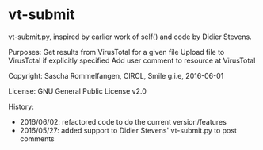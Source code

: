 # vt-submit
vt-submit.py, inspired by earlier work of self() and code by Didier Stevens.

Purposes:
  Get results from VirusTotal for a given file
  Upload file to VirusTotal if explicitly specified
  Add user comment to resource at VirusTotal

Copyright:  Sascha Rommelfangen, CIRCL, Smile g.i.e, 2016-06-01

License:    GNU General Public License v2.0

History:
-  2016/06/02: refactored code to do the current version/features
-  2016/05/27: added support to Didier Stevens' vt-submit.py to post comments
